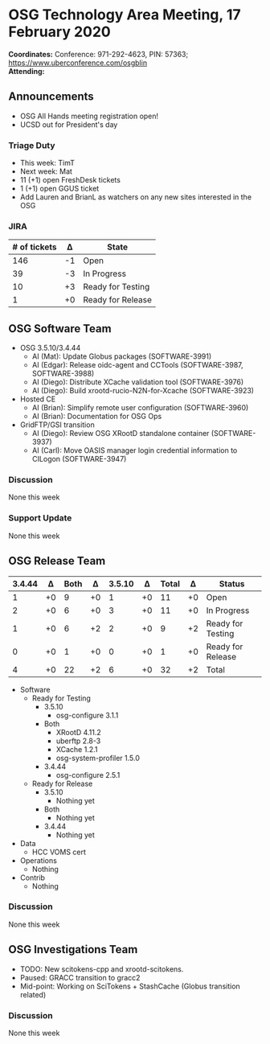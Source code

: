 # OSG Technology Area Meeting, 17 February 2020

**Coordinates:** Conference: 971-292-4623, PIN: 57363; <https://www.uberconference.com/osgblin>  
**Attending:**   


## Announcements

-   OSG All Hands meeting registration open!
-   UCSD out for President's day


### Triage Duty

-   This week: TimT
-   Next week: Mat
-   11 (+1) open FreshDesk tickets
-   1 (+1) open GGUS ticket
-   Add Lauren and BrianL as watchers on any new sites interested in the OSG


### JIRA

| # of tickets | &Delta; | State             |
|------------ |------- |----------------- |
| 146          | -1      | Open              |
| 39           | -3      | In Progress       |
| 10           | +3      | Ready for Testing |
| 1            | +0      | Ready for Release |


## OSG Software Team

-   OSG 3.5.10/3.4.44  
    -   AI (Mat): Update Globus packages (SOFTWARE-3991)
    -   AI (Edgar): Release oidc-agent and CCTools (SOFTWARE-3987, SOFTWARE-3988)
    -   AI (Diego): Distribute XCache validation tool (SOFTWARE-3976)
    -   AI (Diego): Build xrootd-rucio-N2N-for-Xcache (SOFTWARE-3923)
-   Hosted CE  
    -   AI (Brian): Simplify remote user configuration (SOFTWARE-3960)
    -   AI (Brian): Documentation for OSG Ops
-   GridFTP/GSI transition  
    -   AI (Diego): Review OSG XRootD standalone container (SOFTWARE-3937)
    -   AI (Carl): Move OASIS manager login credential information to CILogon (SOFTWARE-3947)


### Discussion

None this week  


### Support Update

None this week  


## OSG Release Team

| 3.4.44 | &Delta; | Both | &Delta; | 3.5.10 | &Delta; | Total | &Delta; | Status            |
| ------ | ------- | ---- | ------- | ------ | ------- | ----- | ------- | ----------------- |
| 1      | +0      | 9    | +0      | 1      | +0      | 11    | +0      | Open              |
| 2      | +0      | 6    | +0      | 3      | +0      | 11    | +0      | In Progress       |
| 1      | +0      | 6    | +2      | 2      | +0      | 9     | +2      | Ready for Testing |
| 0      | +0      | 1    | +0      | 0      | +0      | 1     | +0      | Ready for Release |
| 4      | +0      | 22   | +2      | 6      | +0      | 32    | +2      | Total             |

-   Software  
    -   Ready for Testing  
        -   3.5.10  
            -   osg-configure 3.1.1
        -   Both  
            -   XRootD 4.11.2
            -   uberftp 2.8-3
            -   XCache 1.2.1
            -   osg-system-profiler 1.5.0
        -   3.4.44  
            -   osg-configure 2.5.1
    -   Ready for Release  
        -   3.5.10  
            -   Nothing yet
        -   Both  
            -   Nothing yet
        -   3.4.44  
            -   Nothing yet
-   Data  
    -   HCC VOMS cert
-   Operations  
    -   Nothing
-   Contrib  
    -   Nothing


### Discussion

None this week  


## OSG Investigations Team

-   TODO: New scitokens-cpp and xrootd-scitokens.
-   Paused: GRACC transition to gracc2
-   Mid-point: Working on SciTokens + StashCache (Globus transition related)


### Discussion

None this week
